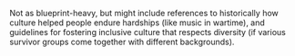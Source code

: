 Not as blueprint-heavy, but might include references to historically how culture helped people endure hardships (like music in wartime), and guidelines for fostering inclusive culture that respects diversity (if various survivor groups come together with different backgrounds).